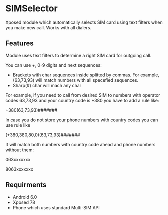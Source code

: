 # SIMSelector
Xposed module which automatically selects SIM card using text filters when you make new call. Works with all dialers.

## Features
Module uses text filters to determine a right SIM card for outgoing call.

You can use +, 0-9 digits and next sequences:

* Brackets with char sequences inside splitted by commas. For example, (63,73,93) will match numbers with all specefied sequences.
* Sharp(#) char will mach any char



For example, if you need to call from desired SIM to numbers with operator codes 63,73,93 and your country code is +380 you have to add a rule like:

+380(63,73,93)#######

In case you do not store your phone numbers with country codes you can use rule like

(+380,380,80,0)(63,73,93)#######

It will match both numbers with country code ahead and phone numbers without them:

063xxxxxxx

8063xxxxxxx

## Requirments

* Android 6.0
* Xposed 78
* Phone which uses standard Multi-SIM API
